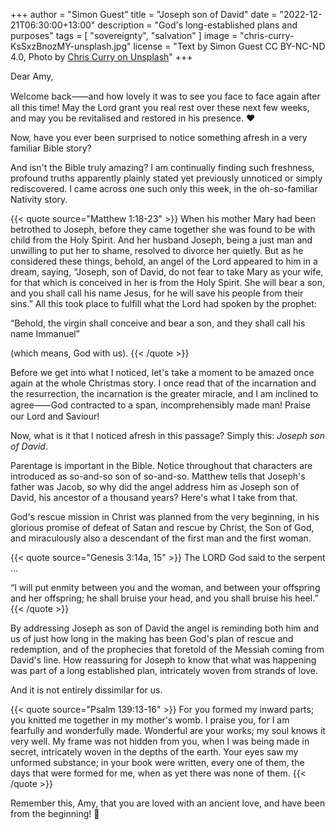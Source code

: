 +++
author = "Simon Guest"
title = "Joseph son of David"
date = "2022-12-21T06:30:00+13:00"
description = "God's long-established plans and purposes"
tags = [ "sovereignty", "salvation" ]
image = "chris-curry-KsSxzBnozMY-unsplash.jpg"
license = "Text by Simon Guest CC BY-NC-ND 4.0, Photo by [Chris Curry on Unsplash](https://unsplash.com/photos/KsSxzBnozMY)"
+++

Dear Amy,

Welcome back⸺and how lovely it was to see you face to face again after all this time! May the Lord grant you real rest over these next few weeks, and may you be revitalised and restored in his presence. ❤️

Now, have you ever been surprised to notice something afresh in a very familiar Bible story?

And isn't the Bible truly amazing? I am continually finding such freshness, profound truths apparently plainly stated yet previously unnoticed or simply rediscovered. I came across one such only this week, in the oh-so-familiar Nativity story.

{{< quote source="Matthew 1:18-23" >}}
When his mother Mary had been betrothed to Joseph, before they came together she was found to be with child from the Holy Spirit. And her husband Joseph, being a just man and unwilling to put her to shame, resolved to divorce her quietly. But as he considered these things, behold, an angel of the Lord appeared to him in a dream, saying, “Joseph, son of David, do not fear to take Mary as your wife, for that which is conceived in her is from the Holy Spirit. She will bear a son, and you shall call his name Jesus, for he will save his people from their sins.” All this took place to fulfill what the Lord had spoken by the prophet:

“Behold, the virgin shall conceive and bear a son,
and they shall call his name Immanuel”

(which means, God with us).
{{< /quote >}}

Before we get into what I noticed, let's take a moment to be amazed once again at the whole Christmas story. I once read that of the incarnation and the resurrection, the incarnation is the greater miracle, and I am inclined to agree⸺God contracted to a span, incomprehensibly made man! Praise our Lord and Saviour!

Now, what is it that I noticed afresh in this passage? Simply this: _Joseph son of David_.

Parentage is important in the Bible. Notice throughout that characters are introduced as so-and-so son of so-and-so. Matthew tells that Joseph's father was Jacob, so why did the angel address him as Joseph son of David, his ancestor of a thousand years? Here's what I take from that.

God's rescue mission in Christ was planned from the very beginning, in his glorious promise of defeat of Satan and rescue by Christ, the Son of God, and miraculously also a descendant of the first man and the first woman.

{{< quote source="Genesis 3:14a, 15" >}}
The LORD God said to the serpent ...

“I will put enmity between you and the woman,
and between your offspring and her offspring;
he shall bruise your head, and you shall bruise his heel.”
{{< /quote >}}

By addressing Joseph as son of David the angel is reminding both him and us of just how long in the making has been God's plan of rescue and redemption, and of the prophecies that foretold of the Messiah coming from David's line. How reassuring for Joseph to know that what was happening was part of a long established plan, intricately woven from strands of love.

And it is not entirely dissimilar for us.

{{< quote source="Psalm 139:13-16" >}}
For you formed my inward parts; you knitted me together in my mother's womb. I praise you, for I am fearfully and wonderfully made. Wonderful are your works; my soul knows it very well. My frame was not hidden from you, when I was being made in secret, intricately woven in the depths of the earth. Your eyes saw my unformed substance; in your book were written, every one of them, the days that were formed for me, when as yet there was none of them.
{{< /quote >}}

Remember this, Amy, that you are loved with an ancient love, and have been from the beginning! 🙏
